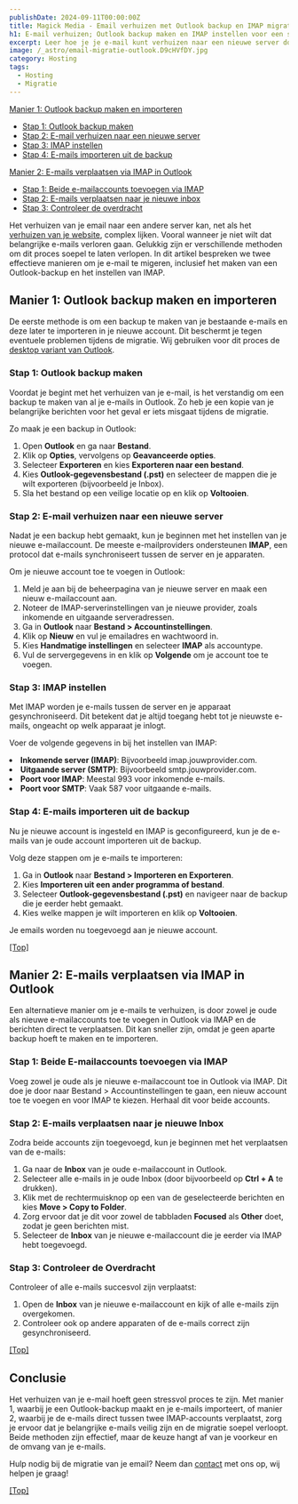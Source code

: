 ```yaml
---
publishDate: 2024-09-11T00:00:00Z
title: Magick Media - Email verhuizen met Outlook backup en IMAP migratie
h1: E-mail verhuizen; Outlook backup maken en IMAP instellen voor een soepele migratie
excerpt: Leer hoe je je e-mail kunt verhuizen naar een nieuwe server door middel van een Outlook-backup of door e-mails direct te verplaatsen via IMAP.
image: /_astro/email-migratie-outlook.D9cHVfDY.jpg
category: Hosting
tags:
  - Hosting
  - Migratie
---
```


[Manier 1: Outlook backup maken en importeren](#manier-1-outlook-backup-maken-en-importeren)
  - [Stap 1: Outlook backup maken](#stap-1-outlook-backup-maken)
  - [Stap 2: E-mail verhuizen naar een nieuwe server](#stap-2-e-mail-verhuizen-naar-een-nieuwe-server)
  - [Stap 3: IMAP instellen](#stap-3-imap-instellen)
  - [Stap 4: E-mails importeren uit de backup](#stap-4-e-mails-importeren-uit-de-backup)

[Manier 2: E-mails verplaatsen via IMAP in Outlook](#manier-2-e-mails-verplaatsen-via-imap-in-outlook)
  - [Stap 1: Beide e-mailaccounts toevoegen via IMAP](#stap-1-beide-e-mailaccounts-toevoegen-via-imap)
  - [Stap 2: E-mails verplaatsen naar je nieuwe inbox](#stap-2-e-mails-verplaatsen-naar-je-nieuwe-inbox)
  - [Stap 3: Controleer de overdracht](#stap-3-controleer-de-overdracht)

Het verhuizen van je email naar een andere server kan, net als het <a href="/wordpress-website-verhuizen-naar-andere-hosting/">verhuizen van je website</a>, complex lijken. Vooral wanneer je niet wilt dat belangrijke e-mails verloren gaan. Gelukkig zijn er verschillende methoden om dit proces soepel te laten verlopen. In dit artikel bespreken we twee effectieve manieren om je e-mail te migeren, inclusief het maken van een Outlook-backup en het instellen van IMAP.

## Manier 1: Outlook backup maken en importeren
De eerste methode is om een backup te maken van je bestaande e-mails en deze later te importeren in je nieuwe account. Dit beschermt je tegen eventuele problemen tijdens de migratie. Wij gebruiken voor dit proces de <a href="https://www.microsoft.com/nl-nl/microsoft-365/outlook/outlook-for-windows?market=nl" target="_blank" rel="noopener">desktop variant van Outlook</a>.


### Stap 1: Outlook backup maken
Voordat je begint met het verhuizen van je e-mail, is het verstandig om een backup te maken van al je e-mails in Outlook. Zo heb je een kopie van je belangrijke berichten voor het geval er iets misgaat tijdens de migratie.

Zo maak je een backup in Outlook:

1. Open <b>Outlook</b> en ga naar <b>Bestand</b>.
2. Klik op <b>Opties</b>, vervolgens op <b>Geavanceerde opties</b>.
3. Selecteer <b>Exporteren</b> en kies <b>Exporteren naar een bestand</b>.
4. Kies <b>Outlook-gegevensbestand (.pst)</b> en selecteer de mappen die je wilt exporteren (bijvoorbeeld je Inbox).
5. Sla het bestand op een veilige locatie op en klik op <b>Voltooien</b>.

### Stap 2: E-mail verhuizen naar een nieuwe server
Nadat je een backup hebt gemaakt, kun je beginnen met het instellen van je nieuwe e-mailaccount. De meeste e-mailproviders ondersteunen <b>IMAP</b>, een protocol dat e-mails synchroniseert tussen de server en je apparaten.

Om je nieuwe account toe te voegen in Outlook:

1. Meld je aan bij de beheerpagina van je nieuwe server en maak een nieuw e-mailaccount aan.
2. Noteer de IMAP-serverinstellingen van je nieuwe provider, zoals inkomende en uitgaande serveradressen.
3. Ga in <b>Outlook</b> naar <b>Bestand > Accountinstellingen</b>.
4. Klik op <b>Nieuw</b> en vul je emailadres en wachtwoord in.
5. Kies <b>Handmatige instellingen</b> en selecteer <b>IMAP</b> als accountype.
6. Vul de servergegevens in en klik op <b>Volgende</b> om je account toe te voegen.

### Stap 3: IMAP instellen
Met IMAP worden je e-mails tussen de server en je apparaat gesynchroniseerd. Dit betekent dat je altijd toegang hebt tot je nieuwste e-mails, ongeacht op welk apparaat je inlogt.

Voer de volgende gegevens in bij het instellen van IMAP:

<li><b>Inkomende server (IMAP)</b>: Bijvoorbeeld imap.jouwprovider.com.</li>
<li><b>Uitgaande server (SMTP)</b>: Bijvoorbeeld smtp.jouwprovider.com.</li>
<li><b>Poort voor IMAP</b>: Meestal 993 voor inkomende e-mails.</li>
<li><b>Poort voor SMTP</b>: Vaak 587 voor uitgaande e-mails.</li>

### Stap 4: E-mails importeren uit de backup
Nu je nieuwe account is ingesteld en IMAP is geconfigureerd, kun je de e-mails van je oude account importeren uit de backup.

Volg deze stappen om je e-mails te importeren:
1. Ga in <b>Outlook</b> naar <b>Bestand > Importeren en Exporteren</b>.
2. Kies <b>Importeren uit een ander programma of bestand</b>.
3. Selecteer <b>Outlook-gegevensbestand (.pst)</b> en navigeer naar de backup die je eerder hebt gemaakt.
4. Kies welke mappen je wilt importeren en klik op <b>Voltooien</b>.

Je emails worden nu toegevoegd aan je nieuwe account.

[[Top]](#top)

## Manier 2: E-mails verplaatsen via IMAP in Outlook
Een alternatieve manier om je e-mails te verhuizen, is door zowel je oude als nieuwe e-mailaccounts toe te voegen in Outlook via IMAP en de berichten direct te verplaatsen. Dit kan sneller zijn, omdat je geen aparte backup hoeft te maken en te importeren.

### Stap 1: Beide E-mailaccounts toevoegen via IMAP
Voeg zowel je oude als je nieuwe e-mailaccount toe in Outlook via IMAP. Dit doe je door naar Bestand > Accountinstellingen te gaan, een nieuw account toe te voegen en voor IMAP te kiezen. Herhaal dit voor beide accounts.

### Stap 2: E-mails verplaatsen naar je nieuwe Inbox
Zodra beide accounts zijn toegevoegd, kun je beginnen met het verplaatsen van de e-mails:

1. Ga naar de <b>Inbox</b> van je oude e-mailaccount in Outlook.
2. Selecteer alle e-mails in je oude Inbox (door bijvoorbeeld op <b>Ctrl + A</b> te drukken).
3. Klik met de rechtermuisknop op een van de geselecteerde berichten en kies <b>Move > Copy to Folder</b>.
4. Zorg ervoor dat je dit voor zowel de tabbladen <b>Focused</b> als <b>Other</b> doet, zodat je geen berichten mist.
5. Selecteer de <b>Inbox</b> van je nieuwe e-mailaccount die je eerder via IMAP hebt toegevoegd.


### Stap 3: Controleer de Overdracht
Controleer of alle e-mails succesvol zijn verplaatst:

1. Open de <b>Inbox</b> van je nieuwe e-mailaccount en kijk of alle e-mails zijn overgekomen.
2. Controleer ook op andere apparaten of de e-mails correct zijn gesynchroniseerd.

[[Top]](#top)

## Conclusie
Het verhuizen van je e-mail hoeft geen stressvol proces te zijn. Met manier 1, waarbij je een Outlook-backup maakt en je e-mails importeert, of manier 2, waarbij je de e-mails direct tussen twee IMAP-accounts verplaatst, zorg je ervoor dat je belangrijke e-mails veilig zijn en de migratie soepel verloopt. Beide methoden zijn effectief, maar de keuze hangt af van je voorkeur en de omvang van je e-mails.

Hulp nodig bij de migratie van je email? Neem dan <a href="/contact/">contact</a> met ons op, wij helpen je graag!</li>

[[Top]](#top)